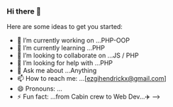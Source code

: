 ### Hi there :rainbow:


Here are some ideas to get you started:

- 🔭 I’m currently working on ...PHP-OOP
- 🌱 I’m currently learning ...PHP
- 👯 I’m looking to collaborate on ...JS / PHP
- 🤔 I’m looking for help with ...PHP
- 💬 Ask me about ...Anything
- 📫 How to reach me: ...[ezgihendrickx@gmail.com]
- 😄 Pronouns: ...
- ⚡ Fun fact: ...from Cabin crew to Web Dev...:airplane:
-->
